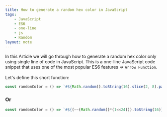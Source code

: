 ```yaml
---
title: How to generate a random hex color in JavaScript
tags:
    - JavaScript
    - ES6
    - one-line
    - js
    - Random
layout: note
---
```




In this Article we will go through how to generate a random hex color only using single line of code in JavaScript.
This is a one-line JavaScript code snippet that uses one of the most popular ES6 features => `Arrow Function`.
<br/>
<br/>
Let's define this short function:

```js {.wrap}
const randomColor = () => `#${Math.random().toString(16).slice(2, 8).padEnd(6, '0')}`;
```

### Or

```js {.wrap}
const randomColor = () => `#${(~~(Math.random()*(1<<24))).toString(16)}`;
```
